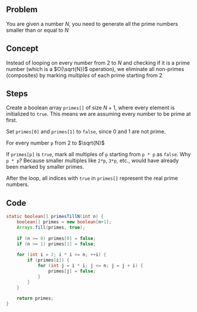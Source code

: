## Problem
You are given a number $N$, you need to generate all the prime numbers smaller than or equal to $N$

## Concept

Instead of looping on every number from $2$ to $N$ and checking if it is a prime number (which is a $O(\sqrt{N})$ operation), we eliminate all non-primes (composites) by marking *multiples* of each prime starting from $2$

## Steps

Create a boolean array `primes[]` of size $N + 1$, where every element is initialized to `true`. This means we are assuming every number to be prime at first.

Set `primes[0]` and `primes[1]` to `false`, since 0 and 1 are not prime.

For every number `p` from $2$ to $\sqrt{N}$

If `primes[p]` is `true`, mark all multiples of `p` starting from `p * p` as `false`.
Why `p * p`? Because smaller multiples like `2*p`, `3*p`, etc., would have already been marked by smaller primes.

After the loop, all indices with `true` in `primes[]` represent the real prime numbers.

## Code

```java
static boolean[] primesTillN(int n) {  
    boolean[] primes = new boolean[n+1];  
    Arrays.fill(primes, true);  
  
    if (n >= 0) primes[0] = false;  
    if (n >= 1) primes[1] = false;  
  
    for (int i = 2; i * i <= n; ++i) {  
        if (primes[i]) {  
            for (int j = i * i; j <= n; j = j + i) {  
                primes[j] = false;  
            }  
        }  
    }  
  
    return primes;  
}
```


